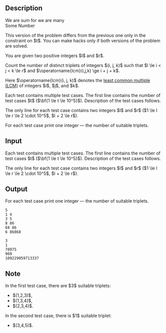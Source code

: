 ## Description

<div><div class="epigraph"><div class="epigraph-text"><span class="tex-font-style-it">We are sum for we are many</span></div><div class="epigraph-source">Some Number</div></div><p><span class="tex-font-style-bf">This version of the problem differs from the previous one only in the constraint on $t$. You can make hacks only if both versions of the problem are solved.</span></p><p>You are given two positive integers $l$ and $r$.</p><p>Count the number of distinct triplets of integers $(i, j, k)$ such that $l \le i &lt; j &lt; k \le r$ and $\operatorname{lcm}(i,j,k) \ge i + j + k$.</p><p>Here $\operatorname{lcm}(i, j, k)$ denotes the <a href="https://en.wikipedia.org/wiki/Least_common_multiple">least common multiple (LCM)</a> of integers $i$, $j$, and $k$.</p></div><div class="input-specification"><p>Each test contains multiple test cases. The first line contains the number of test cases $t$ ($\bf{1 \le t \le 10^5}$). Description of the test cases follows.</p><p>The only line for each test case contains two integers $l$ and $r$ ($1 \le l \le r \le 2 \cdot 10^5$, $l + 2 \le r$).</p></div><div class="output-specification"><p>For each test case print one integer&nbsp;— the number of suitable triplets.</p></div>

## Input

<p>Each test contains multiple test cases. The first line contains the number of test cases $t$ ($\bf{1 \le t \le 10^5}$). Description of the test cases follows.</p><p>The only line for each test case contains two integers $l$ and $r$ ($1 \le l \le r \le 2 \cdot 10^5$, $l + 2 \le r$).</p>

## Output

<p>For each test case print one integer&nbsp;— the number of suitable triplets.</p>





```input1|2,4,6
5
1 4
3 5
8 86
68 86
6 86868
```




```output1
3
1
78975
969
109229059713337
```



## Note

<p>In the first test case, there are $3$ suitable triplets: </p><ul> <li> $(1,2,3)$, </li><li> $(1,3,4)$, </li><li> $(2,3,4)$. </li></ul><p>In the second test case, there is $1$ suitable triplet: </p><ul> <li> $(3,4,5)$. </li></ul>
